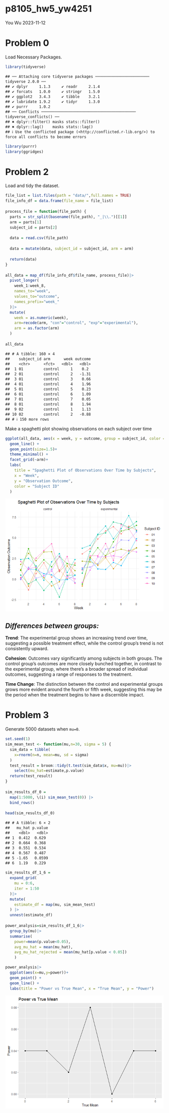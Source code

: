 p8105_hw5_yw4251
================
You Wu
2023-11-12

# Problem 0

Load Necessary Packages.

``` r
library(tidyverse)
```

    ## ── Attaching core tidyverse packages ──────────────────────── tidyverse 2.0.0 ──
    ## ✔ dplyr     1.1.3     ✔ readr     2.1.4
    ## ✔ forcats   1.0.0     ✔ stringr   1.5.0
    ## ✔ ggplot2   3.4.3     ✔ tibble    3.2.1
    ## ✔ lubridate 1.9.2     ✔ tidyr     1.3.0
    ## ✔ purrr     1.0.2     
    ## ── Conflicts ────────────────────────────────────────── tidyverse_conflicts() ──
    ## ✖ dplyr::filter() masks stats::filter()
    ## ✖ dplyr::lag()    masks stats::lag()
    ## ℹ Use the conflicted package (<http://conflicted.r-lib.org/>) to force all conflicts to become errors

``` r
library(purrr)
library(ggridges)
```

# Problem 2

Load and tidy the dataset.

``` r
file_list = list.files(path = "data/",full.names = TRUE)
file_info_df = data.frame(file_name = file_list)

process_file = function(file_path) {
  parts = str_split(basename(file_path), "_|\\.")[[1]]
  arm = parts[1]
  subject_id = parts[2]

  data = read.csv(file_path) 

  data = mutate(data, subject_id = subject_id, arm = arm)

  return(data)
}

all_data = map_df(file_info_df$file_name, process_file)|>
  pivot_longer(
    week_1:week_8,
    names_to="week",
    values_to="outcome",
    names_prefix="week_"
  )|>
  mutate(
    week = as.numeric(week),
    arm=recode(arm, "con"="control", "exp"="experimental"),
    arm = as.factor(arm)           
  )

all_data
```

    ## # A tibble: 160 × 4
    ##    subject_id arm      week outcome
    ##    <chr>      <fct>   <dbl>   <dbl>
    ##  1 01         control     1    0.2 
    ##  2 01         control     2   -1.31
    ##  3 01         control     3    0.66
    ##  4 01         control     4    1.96
    ##  5 01         control     5    0.23
    ##  6 01         control     6    1.09
    ##  7 01         control     7    0.05
    ##  8 01         control     8    1.94
    ##  9 02         control     1    1.13
    ## 10 02         control     2   -0.88
    ## # ℹ 150 more rows

Make a spaghetti plot showing observations on each subject over time

``` r
ggplot(all_data, aes(x = week, y = outcome, group = subject_id, color = subject_id)) +
  geom_line() +
  geom_point(size=1.5)+
  theme_minimal() +
  facet_grid(~arm)+
  labs(
    title = "Spaghetti Plot of Observations Over Time by Subjects",
    x = "Week",
    y = "Observation Outcome",
    color = "Subject ID"
  ) 
```

![](p8105_hw5_yw4251_files/figure-gfm/unnamed-chunk-3-1.png)<!-- -->

## *Differences between groups:*

**Trend**: The experimental group shows an increasing trend over time,
suggesting a possible treatment effect, while the control group’s trend
is not consistently upward.

**Cohesion**: Outcomes vary significantly among subjects in both groups.
The control group’s outcomes are more closely bunched together, in
contrast to the experimental group, where there’s a broader spread of
individual outcomes, suggesting a range of responses to the treatment.

**Time Change**: The distinction between the control and experimental
groups grows more evident around the fourth or fifth week, suggesting
this may be the period when the treatment begins to have a discernible
impact.

# Problem 3

Generate 5000 datasets when `mu=0`.

``` r
set.seed(1)
sim_mean_test <- function(mu,n=30, sigma = 5) {
  sim_data = tibble(
    x=rnorm(n=n, mean=mu, sd = sigma)
  )
  test_result = broom::tidy(t.test(sim_data$x, mu=mu))|>
    select(mu_hat=estimate,p.value)
  return(test_result)
}

sim_results_df_0 =   
  map(1:5000, \(i) sim_mean_test(0)) |> 
  bind_rows()

head(sim_results_df_0)
```

    ## # A tibble: 6 × 2
    ##   mu_hat p.value
    ##    <dbl>   <dbl>
    ## 1  0.412  0.629 
    ## 2  0.664  0.368 
    ## 3  0.551  0.534 
    ## 4  0.567  0.487 
    ## 5 -1.65   0.0599
    ## 6  1.19   0.229

``` r
sim_results_df_1_6 = 
  expand_grid(
    mu = 0:6,
    iter = 1:50
  )|> 
  mutate(
    estimate_df = map(mu, sim_mean_test)
  ) |> 
  unnest(estimate_df)

power_analysis=sim_results_df_1_6|>
  group_by(mu)|>
  summarise(
    power=mean(p.value<0.05),
    avg_mu_hat = mean(mu_hat),
    avg_mu_hat_rejected = mean(mu_hat[p.value < 0.05])
    )
```

``` r
power_analysis|>
  ggplot(aes(x=mu,y=power))+
  geom_point() +
  geom_line() +
  labs(title = "Power vs True Mean", x = "True Mean", y = "Power")
```

![](p8105_hw5_yw4251_files/figure-gfm/unnamed-chunk-6-1.png)<!-- -->
